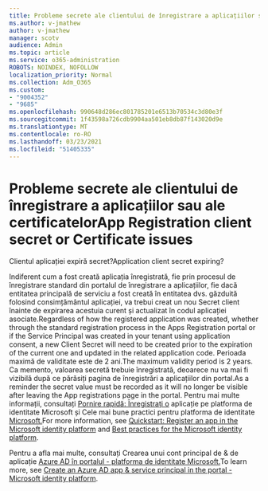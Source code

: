 ```yaml
---
title: Probleme secrete ale clientului de înregistrare a aplicațiilor sau ale certificatelor
ms.author: v-jmathew
author: v-jmathew
manager: scotv
audience: Admin
ms.topic: article
ms.service: o365-administration
ROBOTS: NOINDEX, NOFOLLOW
localization_priority: Normal
ms.collection: Adm_O365
ms.custom:
- "9004352"
- "9685"
ms.openlocfilehash: 990648d286ec801785201e6513b70534c3d80e3f
ms.sourcegitcommit: 1f43598a726cdb9904aa501eb8db87f143020d9e
ms.translationtype: MT
ms.contentlocale: ro-RO
ms.lasthandoff: 03/23/2021
ms.locfileid: "51405335"
---
```

# <a name="app-registration-client-secret-or-certificate-issues"></a><span data-ttu-id="e75c6-102">Probleme secrete ale clientului de înregistrare a aplicațiilor sau ale certificatelor</span><span class="sxs-lookup"><span data-stu-id="e75c6-102">App Registration client secret or Certificate issues</span></span>

<span data-ttu-id="e75c6-103">Clientul aplicației expiră secret?</span><span class="sxs-lookup"><span data-stu-id="e75c6-103">Application client secret expiring?</span></span>

<span data-ttu-id="e75c6-104">Indiferent cum a fost creată aplicația înregistrată, fie prin procesul de înregistrare standard din portalul de înregistrare a aplicațiilor, fie dacă entitatea principală de serviciu a fost creată în entitatea dvs. găzduită folosind consimțământul aplicației, va trebui creat un nou Secret client înainte de expirarea acestuia curent și actualizat în codul aplicației asociate.</span><span class="sxs-lookup"><span data-stu-id="e75c6-104">Regardless of how the registered application was created, whether through the standard registration process in the Apps Registration portal or if the Service Principal was created in your tenant using application consent, a new Client Secret will need to be created prior to the expiration of the current one and updated in the related application code.</span></span> <span data-ttu-id="e75c6-105">Perioada maximă de validitate este de 2 ani.</span><span class="sxs-lookup"><span data-stu-id="e75c6-105">The maximum validity period is 2 years.</span></span> <span data-ttu-id="e75c6-106">Ca memento, valoarea secretă trebuie înregistrată, deoarece nu va mai fi vizibilă după ce părăsiți pagina de înregistrări a aplicațiilor din portal.</span><span class="sxs-lookup"><span data-stu-id="e75c6-106">As a reminder the secret value must be recorded as it will no longer be visible after leaving the App registrations page in the portal.</span></span> <span data-ttu-id="e75c6-107">Pentru mai multe informații, consultați [Pornire rapidă: Înregistrați o](https://docs.microsoft.com/azure/active-directory/develop/quickstart-register-app) aplicație pe platforma de identitate Microsoft și Cele mai bune practici pentru platforma de identitate [Microsoft.](https://docs.microsoft.com/azure/active-directory/develop/identity-platform-integration-checklist#security)</span><span class="sxs-lookup"><span data-stu-id="e75c6-107">For more information, see [Quickstart: Register an app in the Microsoft identity platform](https://docs.microsoft.com/azure/active-directory/develop/quickstart-register-app) and [Best practices for the Microsoft identity platform](https://docs.microsoft.com/azure/active-directory/develop/identity-platform-integration-checklist#security).</span></span>

<span data-ttu-id="e75c6-108">Pentru a afla mai multe, consultați Crearea unui cont principal de & de aplicație [Azure AD în portalul - platforma de identitate Microsoft.](https://docs.microsoft.com/azure/active-directory/develop/howto-create-service-principal-portal)</span><span class="sxs-lookup"><span data-stu-id="e75c6-108">To learn more, see [Create an Azure AD app & service principal in the portal - Microsoft identity platform](https://docs.microsoft.com/azure/active-directory/develop/howto-create-service-principal-portal).</span></span>

